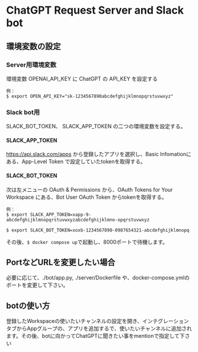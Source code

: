 # ChatGPT Request Server and Slack bot

## 環境変数の設定

### Server用環境変数
環境変数 OPENAI_API_KEY に ChatGPT の API_KEY を設定する
```shell
例：
$ export OPEN_API_KEY="sk-1234567890abcdefghijklmnopqrstuvwxyz"
```
### Slack bot用
SLACK_BOT_TOKEN、 SLACK_APP_TOKEN の二つの環境変数を設定する。
#### SLACK_APP_TOKEN
https://api.slack.com/apps から登録したアプリを選択し、Basic Infomationにある、App-Level Token で設定していたtokenを取得する。
#### SLACK_BOT_TOKEN
次は左メニューの OAuth & Permissions から、OAuth Tokens for Your Workspace にある、Bot User OAuth Token からtokenを取得する。


```shell
例：
$ export SLACK_APP_TOKEN=xapp-9-abcdefghijklmnopqrstuvwxyzabcdefghijklmno-opqrstuvwxyz

$ export SLACK_BOT_TOKEN=xoxb-1234567890-0987654321-abcdefghijklmnopq
```

その後、`$ docker compose up`で起動し、8000ポートで待機します。

## PortなどURLを変更したい場合
必要に応じて、./bot/app.py, ./server/Dockerfile や、docker-compose.ymlのポートを変更して下さい。

## botの使い方
登録したWorkspaceの使いたいチャンネルの設定を開き、インテグレーションタブからAppグループの、アプリを追加するで、使いたいチャンネルに追加されます。その後、botに向かってChatGPTに聞きたい事をmentionで指定して下さい

